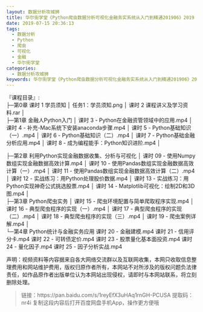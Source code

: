 ```yaml
---
layout: 数据分析攻城狮
title: 华尔街学堂《Python爬虫数据分析可视化金融务实系统从入门到精通201906》2019
date: 2019-07-15 20:36:13
tags:
  - 数据分析
  - Python
  - 爬虫
  - 可视化
  - 金融
  - 华尔街学堂
categories:
  - 数据分析攻城狮
keywords: 华尔街学堂《Python爬虫数据分析可视化金融务实系统从入门到精通201906》2019
---
```


『课程目录』:  
├─第0章 课时 1  学员须知
│      任务1：学员须知.png
│      课时 2  课程讲义及学习资料.rar
│      
├─第1章 金融人Python入门
│      课时 3 - Python在金融资管领域中的应用.mp4
│      课时 4 - 补充-Mac系统下安装anaconda步骤.mp4
│      课时 5 - Python基础知识（一）.mp4
│      课时 6 - Python基础知识（二）.mp4
│      课时 7 - Python基础金融分析应用.mp4
│      课时 8 - 成为编程能手：Python知识进阶.mp4
│    
<!-- more -->    
├─第2章 利用Python实现金融数据收集、分析与可视化
│      课时 09 - 使用Numpy数组实现金融数据高效计算.mp4
│      课时 10 - 使用Pandas数组实现金融数据高效计算（一）.mp4
│      课时 11 - 使用Pandas数组实现金融数据高效计算（二）.mp4
│      课时 12 - 实战练习：用Python处理股价数据.mp4
│      课时 13 - 实战练习：用Python实现神奇公式挑选股票.mp4
│      课时 14 - Matplotlib可视化：绘制2D和3D图.mp4
│      
├─第3章 Python爬虫实务
│      课时 15 - 爬虫环境配置与简单爬取程序实现.mp4
│      课时 16 - 典型爬虫程序的实现（一）.mp4
│      课时 17 - 典型爬虫程序的实现（二）.mp4
│      课时 18 - 典型爬虫程序的实现（三）.mp4
│      课时 19 - 爬虫案例详解.mp4
│      
└─第4章 Python统计与金融实务应用
        课时 20 - 金融建模.mp4
        课时 21 - 信用评分卡.mp4
        课时 22 - 可转债定价.mp4
        课时 23 - 股票量化基本面投资.mp4
        课时 24 - 量化因子.mp4
        课时 25 - 因子分析实战.mp4
<div class="post-copyright">
    <div class="post-copyright__author">
      <span class="post-copyright-meta">声明：视频资料等内容据来自各大网络交流群以及互联网收集，本网只收取信息整理费用和网站维护费用，版权归原作者所有，本网站不对所涉及的版权问题负法律责任，如作品原作者出版单位认为本网站出现侵权，请即时与本网站联系，将立刻删除处理。 </span>
    </div>
</div>

<blockquote class="blockquote-center">
链接：https://pan.baidu.com/s/1reyEfX3uHAq1rnGH-PCUSA 
提取码：nr4i 
复制这段内容后打开百度网盘手机App，操作更方便哦
</blockquote>

